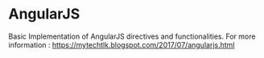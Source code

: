 # AngularJS
Basic Implementation of AngularJS directives and functionalities. For more information : https://mytechtlk.blogspot.com/2017/07/angularjs.html
